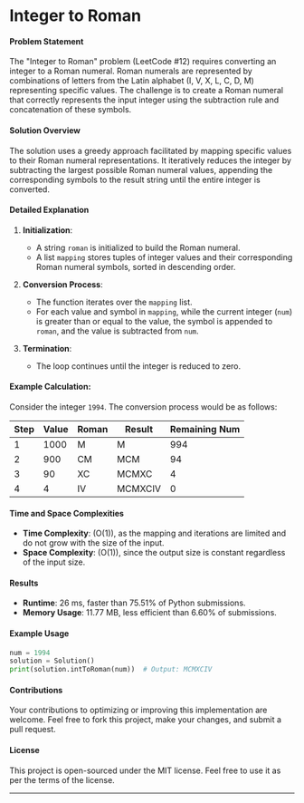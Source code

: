 # Integer to Roman

#### Problem Statement
The "Integer to Roman" problem (LeetCode #12) requires converting an integer to a Roman numeral. Roman numerals are represented by combinations of letters from the Latin alphabet (I, V, X, L, C, D, M) representing specific values. The challenge is to create a Roman numeral that correctly represents the input integer using the subtraction rule and concatenation of these symbols.

#### Solution Overview
The solution uses a greedy approach facilitated by mapping specific values to their Roman numeral representations. It iteratively reduces the integer by subtracting the largest possible Roman numeral values, appending the corresponding symbols to the result string until the entire integer is converted.

#### Detailed Explanation
1. **Initialization**:
   - A string `roman` is initialized to build the Roman numeral.
   - A list `mapping` stores tuples of integer values and their corresponding Roman numeral symbols, sorted in descending order.

2. **Conversion Process**:
   - The function iterates over the `mapping` list.
   - For each value and symbol in `mapping`, while the current integer (`num`) is greater than or equal to the value, the symbol is appended to `roman`, and the value is subtracted from `num`.

3. **Termination**:
   - The loop continues until the integer is reduced to zero.

#### Example Calculation:
Consider the integer `1994`. The conversion process would be as follows:

| Step | Value | Roman | Result  | Remaining Num |
|------|-------|-------|---------|---------------|
| 1    | 1000  | M     | M       | 994           |
| 2    | 900   | CM    | MCM     | 94            |
| 3    | 90    | XC    | MCMXC   | 4             |
| 4    | 4     | IV    | MCMXCIV | 0             |


#### Time and Space Complexities
- **Time Complexity**: \(O(1)\), as the mapping and iterations are limited and do not grow with the size of the input.
- **Space Complexity**: \(O(1)\), since the output size is constant regardless of the input size.

#### Results
- **Runtime**: 26 ms, faster than 75.51% of Python submissions.
- **Memory Usage**: 11.77 MB, less efficient than 6.60% of submissions.

#### Example Usage
```python
num = 1994
solution = Solution()
print(solution.intToRoman(num))  # Output: MCMXCIV
```

#### Contributions
Your contributions to optimizing or improving this implementation are welcome. Feel free to fork this project, make your changes, and submit a pull request.

#### License
This project is open-sourced under the MIT license. Feel free to use it as per the terms of the license.

---

